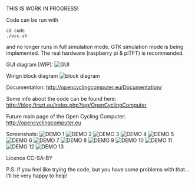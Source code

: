 THIS IS WORK IN PROGRESS!

Code can be run with
```
cd code
./occ.sh
```
and no longer runs in full simulation mode. GTK simulation mode is being implemented. The real hardware (raspberry pi & piTFT) is recommended.

GUI diagram [WIP]:
![GUI](https://github.com/PrzemoF/Open-Cycling-Computer/blob/master/Documentation/OCC_GUI.png?raw=true)

Wirign block diagram
![block diagram](https://github.com/PrzemoF/Open-Cycling-Computer/blob/master/Documentation/block_diagram.png?raw=true)

Documentation: http://opencyclingcomputer.eu/Documentation/

Some info about the code can be found here:
http://blog.firszt.eu/index.php?tag/OpenCyclingComputer

Future main page of the Open Cycling Computer: http://opencyclingcomputer.eu

Screenshots:
![DEMO 1](https://github.com/PrzemoF/Open-Cycling-Computer/blob/master/demo_screenshoots/demo_1.png?raw=true)
![DEMO 2](https://github.com/PrzemoF/Open-Cycling-Computer/blob/master/demo_screenshoots/demo_2.png?raw=true)
![DEMO 3](https://github.com/PrzemoF/Open-Cycling-Computer/blob/master/demo_screenshoots/demo_3.png?raw=true)
![DEMO 4](https://github.com/PrzemoF/Open-Cycling-Computer/blob/master/demo_screenshoots/demo_4.png?raw=true)
![DEMO 5](https://github.com/PrzemoF/Open-Cycling-Computer/blob/master/demo_screenshoots/demo_5.png?raw=true)
![DEMO 6](https://github.com/PrzemoF/Open-Cycling-Computer/blob/master/demo_screenshoots/demo_6.png?raw=true)
![DEMO 7](https://github.com/PrzemoF/Open-Cycling-Computer/blob/master/demo_screenshoots/demo_7.png?raw=true)
![DEMO 8](https://github.com/PrzemoF/Open-Cycling-Computer/blob/master/demo_screenshoots/demo_8.png?raw=true)
![DEMO 9](https://github.com/PrzemoF/Open-Cycling-Computer/blob/master/demo_screenshoots/demo_9.png?raw=true)
![DEMO 10](https://github.com/PrzemoF/Open-Cycling-Computer/blob/master/demo_screenshoots/demo_10.png?raw=true)
![DEMO 11](https://github.com/PrzemoF/Open-Cycling-Computer/blob/master/demo_screenshoots/demo_11.png?raw=true)
![DEMO 12](https://github.com/PrzemoF/Open-Cycling-Computer/blob/master/demo_screenshoots/demo_12.png?raw=true)
![DEMO 13](https://github.com/PrzemoF/Open-Cycling-Computer/blob/master/demo_screenshoots/demo_13.png?raw=true)


Licence CC-SA-BY

P.S. If you feel like trying the code, but you have some problems with that... I'll be very happy to help!
